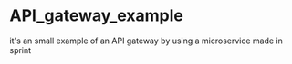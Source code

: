 # API_gateway_example
it's an small example of an API gateway by using a microservice made in sprint
